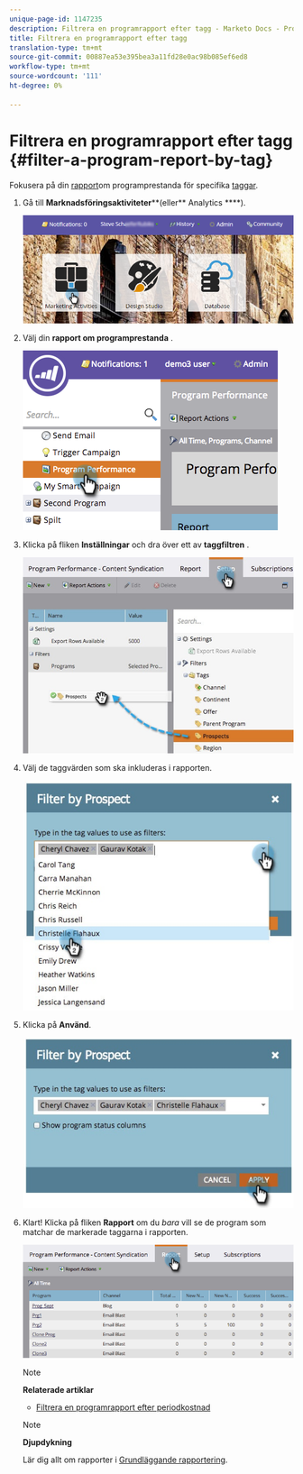 ```yaml
---
unique-page-id: 1147235
description: Filtrera en programrapport efter tagg - Marketo Docs - Produktdokumentation
title: Filtrera en programrapport efter tagg
translation-type: tm+mt
source-git-commit: 00887ea53e395bea3a11fd28e0ac98b085ef6ed8
workflow-type: tm+mt
source-wordcount: '111'
ht-degree: 0%

---
```



# Filtrera en programrapport efter tagg {#filter-a-program-report-by-tag}

Fokusera på din [rapport](create-a-program-performance-report.md)om programprestanda för specifika [taggar](http://docs.marketo.com/display/docs/tags).

1. Gå till **Marknadsföringsaktiviteter****(eller** Analytics ****).

   ![](assets/login-marketing-activities.png)

1. Välj din **rapport om programprestanda** .

   ![](assets/image2014-9-23-16-3a12-3a36.png)

1. Klicka på fliken **Inställningar** och dra över ett av **taggfiltren** .

   ![](assets/prospects.jpg)

1. Välj de taggvärden som ska inkluderas i rapporten.

   ![](assets/prospect1.jpg)

1. Klicka på **Använd**.

   ![](assets/prospect2.jpg)

1. Klart! Klicka på fliken **Rapport** om du *bara* vill se de program som matchar de markerade taggarna i rapporten.

   ![](assets/image2014-9-23-16-3a14-3a42.png)

   >[!NOTE]
   >
   >**Relaterade artiklar**
   >
   >    
   >    
   >    * [Filtrera en programrapport efter periodkostnad](filter-a-program-report-by-period-cost.md)


   >[!NOTE]
   >
   >**Djupdykning**
   >
   >
   >Lär dig allt om rapporter i [Grundläggande rapportering](http://docs.marketo.com/display/docs/basic+reporting).

